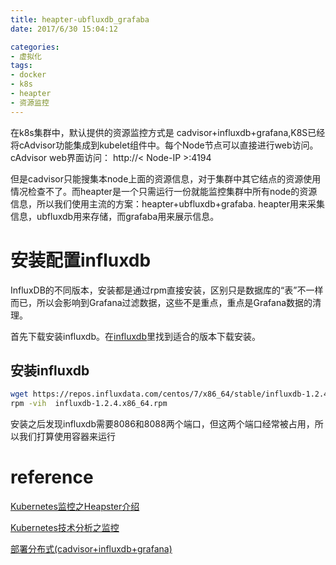 ```yaml
---
title: heapter-ubfluxdb_grafaba
date: 2017/6/30 15:04:12

categories:
- 虚拟化
tags:
- docker
- k8s
- heapter
- 资源监控
---
```


在k8s集群中，默认提供的资源监控方式是 cadvisor+influxdb+grafana,K8S已经将cAdvisor功能集成到kubelet组件中。每个Node节点可以直接进行web访问。
cAdvisor web界面访问： http://< Node-IP >:4194

<!--more-->

但是cadvisor只能搜集本node上面的资源信息，对于集群中其它结点的资源使用情况检查不了。而heapter是一个只需运行一份就能监控集群中所有node的资源信息，所以我们使用主流的方案：heapter+ubfluxdb+grafaba. heapter用来采集信息，ubfluxdb用来存储，而grafaba用来展示信息。

# 安装配置influxdb
InfluxDB的不同版本，安装都是通过rpm直接安装，区别只是数据库的“表”不一样而已，所以会影响到Grafana过滤数据，这些不是重点，重点是Grafana数据的清理。

首先下载安装influxdb。在[influxdb](https://repos.influxdata.com)里找到适合的版本下载安装。

## 安装influxdb
```bash
wget https://repos.influxdata.com/centos/7/x86_64/stable/influxdb-1.2.4.x86_64.rpm
rpm -vih  influxdb-1.2.4.x86_64.rpm
```
安装之后发现influxdb需要8086和8088两个端口，但这两个端口经常被占用，所以我们打算使用容器来运行

# reference
[Kubernetes监控之Heapster介绍](http://dockone.io/article/1881)

[Kubernetes技术分析之监控](http://dockone.io/article/569)

[部署分布式(cadvisor+influxdb+grafana)](http://www.pangxie.space/docker/580)